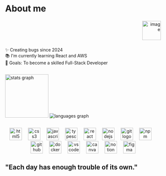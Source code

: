 <h1 align="left">About me</h1>

###

<div align="right">
  <a href="https://www.linkedin.com/in/victor-queiroz-8b54371a6/">
  <img width="60" height="62" alt="image" src="https://github.com/user-attachments/assets/5f403854-e4b8-40a4-ae8b-6c90fb965447" />
  </a>
</div>

###

<p align="left">✨ Creating bugs since 2024<br>📚 I'm currently learning React and AWS<br>🎯 Goals: To become a skilled Full-Stack Developer</p>

###

<h2 align="left"></h2>

###

<div>
  <img src="https://github-readme-stats.vercel.app/api?username=VictorJunior-creator&hide_title=false&hide_rank=false&show_icons=true&include_all_commits=true&count_private=true&disable_animations=false&theme=dark&locale=en&hide_border=true&order=1" height="140"
    alt="stats graph"  />
  <img src="https://github-readme-stats.vercel.app/api/top-langs?username=VictorJunior-creator&locale=en&hide_title=false&layout=compact&card_width=320&langs_count=5&theme=dark&hide_border=true&order=2" alt="languages graph"  />
</div>

###

<h2 align="left"></h2>

###

###

<h2 align="left"></h2>

###

<div align="center">
  <img src="https://cdn.jsdelivr.net/gh/devicons/devicon/icons/html5/html5-original.svg" height="40" alt="html5 logo"  />
  <img width="12" />
  <img src="https://cdn.jsdelivr.net/gh/devicons/devicon/icons/css3/css3-original.svg" height="40" alt="css3 logo"  />
  <img width="12" />
  <img src="https://cdn.jsdelivr.net/gh/devicons/devicon/icons/javascript/javascript-original.svg" height="40" alt="javascript logo"  />
  <img width="12" />
  <img src="https://cdn.jsdelivr.net/gh/devicons/devicon/icons/typescript/typescript-original.svg" height="40" alt="typescript logo"  />
  <img width="12" />
  <img src="https://cdn.jsdelivr.net/gh/devicons/devicon/icons/react/react-original.svg" height="40" alt="react logo"  />
  <img width="12" />
  <img src="https://cdn.jsdelivr.net/gh/devicons/devicon/icons/nodejs/nodejs-original.svg" height="40" alt="nodejs logo"  />
  <img width="12" />
  <img src="https://cdn.jsdelivr.net/gh/devicons/devicon/icons/git/git-original.svg" height="40" alt="git logo"  />
  <img width="12" />
  <img src="https://cdn.jsdelivr.net/gh/devicons/devicon/icons/npm/npm-original-wordmark.svg" height="40" alt="npm logo"  />
  <img width="12" />
  <img src="https://skillicons.dev/icons?i=github" height="40" alt="github logo"  />
  <img width="12" />
  <img src="https://skillicons.dev/icons?i=docker" height="40" alt="docker logo"  />
  <img width="12" />
  <img src="https://cdn.jsdelivr.net/gh/devicons/devicon/icons/vscode/vscode-original.svg" height="40" alt="vscode logo"  />
  <img width="12" />
  <img src="https://cdn.jsdelivr.net/gh/devicons/devicon/icons/canva/canva-original.svg" height="40" alt="canva logo"  />
  <img width="12" />
  <img src="https://cdn.jsdelivr.net/gh/devicons/devicon/icons/notion/notion-original.svg" height="40" alt="notion logo"  />
  <img width="12" />
  <img src="https://cdn.jsdelivr.net/gh/devicons/devicon/icons/figma/figma-original.svg" height="40" alt="figma logo"  />
</div>

###

<h2 align="left"></h2>

###

<h2 align="left">"Each day has enough trouble of its own."</h2>

###
